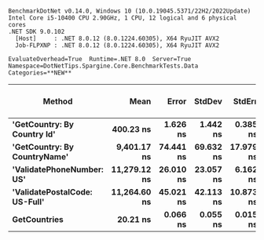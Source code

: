 ```

BenchmarkDotNet v0.14.0, Windows 10 (10.0.19045.5371/22H2/2022Update)
Intel Core i5-10400 CPU 2.90GHz, 1 CPU, 12 logical and 6 physical cores
.NET SDK 9.0.102
  [Host]     : .NET 8.0.12 (8.0.1224.60305), X64 RyuJIT AVX2
  Job-FLPXNP : .NET 8.0.12 (8.0.1224.60305), X64 RyuJIT AVX2

EvaluateOverhead=True  Runtime=.NET 8.0  Server=True  
Namespace=DotNetTips.Spargine.Core.BenchmarkTests.Data  Categories=**NEW**  

```
| Method                        | Mean         | Error     | StdDev    | StdErr    | Min          | Q1           | Median       | Q3           | Max          | Op/s         | CI99.9% Margin | Iterations | Kurtosis | MValue | Skewness | Rank | LogicalGroup | Baseline | Exceptions | Completed Work Items | Lock Contentions | Gen0   | Code Size | Allocated |
|------------------------------ |-------------:|----------:|----------:|----------:|-------------:|-------------:|-------------:|-------------:|-------------:|-------------:|---------------:|-----------:|---------:|-------:|---------:|-----:|------------- |--------- |-----------:|---------------------:|-----------------:|-------:|----------:|----------:|
| **&#39;GetCountry: By Country Id&#39;**   |    **400.23 ns** |  **1.626 ns** |  **1.442 ns** |  **0.385 ns** |    **397.66 ns** |    **399.33 ns** |    **399.90 ns** |    **401.23 ns** |    **403.28 ns** |  **2,498,577.6** |       **6.807 ns** |      **14.00** |    **2.450** |  **2.000** |   **0.3084** |    **2** | *****            | **No**       |          **-** |                    **-** |                **-** |      **-** |     **639 B** |      **32 B** |
| **&#39;GetCountry: By CountryName&#39;**  |  **9,401.17 ns** | **74.441 ns** | **69.632 ns** | **17.979 ns** |  **9,320.04 ns** |  **9,327.97 ns** |  **9,408.32 ns** |  **9,432.79 ns** |  **9,527.43 ns** |    **106,369.7** |      **-1.489 ns** |      **15.00** |    **1.722** |  **2.000** |   **0.3312** |    **3** | *****            | **No**       |          **-** |                    **-** |                **-** | **0.0610** |   **2,034 B** |    **5784 B** |
| **&#39;ValidatePhoneNumber: US&#39;**     | **11,279.12 ns** | **26.010 ns** | **23.057 ns** |  **6.162 ns** | **11,237.46 ns** | **11,265.84 ns** | **11,275.97 ns** | **11,298.62 ns** | **11,312.99 ns** |     **88,659.4** |       **3.919 ns** |      **14.00** |    **1.803** |  **2.000** |   **0.0132** |    **4** | *****            | **No**       |          **-** |                    **-** |                **-** | **0.0763** |   **4,966 B** |    **7448 B** |
| **&#39;ValidatePostalCode: US-Full&#39;** | **11,264.60 ns** | **45.021 ns** | **42.113 ns** | **10.873 ns** | **11,181.05 ns** | **11,236.46 ns** | **11,264.79 ns** | **11,299.03 ns** | **11,334.48 ns** |     **88,773.7** |       **2.063 ns** |      **15.00** |    **2.042** |  **2.000** |  **-0.2749** |    **4** | *****            | **No**       |          **-** |                    **-** |                **-** | **0.0610** |   **3,026 B** |    **5784 B** |
| **GetCountries**                  |     **20.21 ns** |  **0.066 ns** |  **0.055 ns** |  **0.015 ns** |     **20.10 ns** |     **20.18 ns** |     **20.22 ns** |     **20.23 ns** |     **20.33 ns** | **49,484,485.6** |       **6.492 ns** |      **13.00** |    **3.408** |  **2.000** |   **0.2404** |    **1** | *****            | **No**       |          **-** |                    **-** |                **-** |      **-** |     **211 B** |         **-** |
